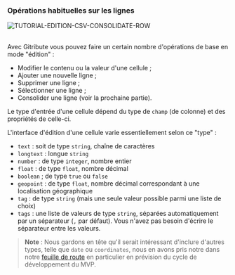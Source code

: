 ### Opérations habituelles sur les lignes

<div>
  <img
    alt="TUTORIAL-EDITION-CSV-CONSOLIDATE-ROW"
    src="https://raw.githubusercontent.com/multi-coop/gitribute-documentation-content/main/images/tutorial/commented/tutorial-csv-edition-fr.png"
    />
</div>

<br>

Avec Gitribute vous pouvez faire un certain nombre d'opérations de base en mode "édition" :

- Modifier le contenu ou la valeur d'une cellule ;
- Ajouter une nouvelle ligne ;
- Supprimer une ligne ;
- Sélectionner une ligne ;
- Consolider une ligne (voir la prochaine partie).

Le type d'entrée d'une cellule dépend du type de `champ` (de colonne) et des propriétés de celle-ci.

L'interface d'édition d'une cellule varie essentiellement selon ce "type" :

- `text` :  soit de type `string`, chaîne de caractères
- `longtext` : longue `string`
- `number` : de type `integer`, nombre entier
- `float` : de type `float`, nombre décimal
- `boolean` ; de type `true` ou `false`
- `geopoint` : de type `float`, nombre décimal correspondant à une localisation géographique
- `tag` : de type `string` (mais une seule valeur possible parmi une liste de choix)
- `tags` : une liste de valeurs de type `string`, séparées automatiquement par un séparateur (`,` par défaut). Vous n'avez pas besoin d'écrire le séparateur entre les valeurs.

> **Note** : Nous gardons en tête qu'il serait intéressant d'inclure d'autres types, telle que `date` ou `coordinates`, nous en avons pris notre dans notre [feuille de route](/software) en particulier en prévision du cycle de développement du MVP.
